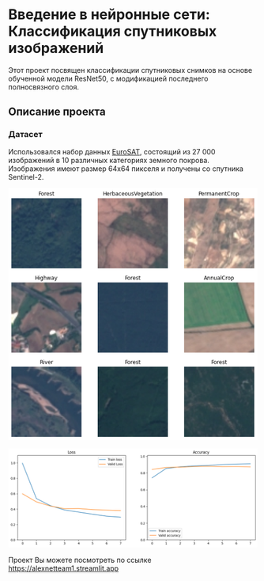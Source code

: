 # Введение в нейронные сети: Классификация спутниковых изображений

Этот проект посвящен классификации спутниковых снимков на основе обученной модели ResNet50, с модификацией последнего полносвязного слоя.

## Описание проекта

### Датасет
Использовался набор данных [EuroSAT](https://www.kaggle.com/datasets/apollo2506/eurosat-dataset/data), состоящий из 27 000 изображений в 10 различных категориях земного покрова.  Изображения имеют размер 64x64 пикселя и получены со спутника Sentinel-2.

![Иллюстрация классов](images/images_classes.png)

![Результат работы модели](images/output.png)

Проект Вы можете посмотреть по ссылке https://alexnetteam1.streamlit.app
